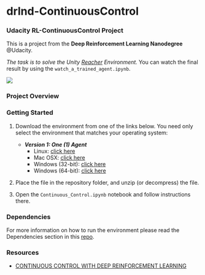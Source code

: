 # drlnd-ContinuousControl

### Udacity RL-ContinuousControl Project

This is a project from the **Deep Reinforcement Learning Nanodegree** @Udacity. 

_The task is to solve the Unity [Reacher](https://github.com/Unity-Technologies/ml-agents/blob/master/docs/Learning-Environment-Examples.md#reacher) Environment._
You can watch the final result by using the `watch_a_trained_agent.ipynb`.

![](/pictures/banana.JPG)


### Project Overview

### Getting Started

1. Download the environment from one of the links below.  You need only select the environment that matches your operating system:
    - **_Version 1: One (1) Agent_**
        - Linux: [click here](https://s3-us-west-1.amazonaws.com/udacity-drlnd/P2/Reacher/one_agent/Reacher_Linux.zip)
        - Mac OSX: [click here](https://s3-us-west-1.amazonaws.com/udacity-drlnd/P2/Reacher/one_agent/Reacher.app.zip)
        - Windows (32-bit): [click here](https://s3-us-west-1.amazonaws.com/udacity-drlnd/P2/Reacher/one_agent/Reacher_Windows_x86.zip)
        - Windows (64-bit): [click here](https://s3-us-west-1.amazonaws.com/udacity-drlnd/P2/Reacher/one_agent/Reacher_Windows_x86_64.zip)

2. Place the file in the repository folder, and unzip (or decompress) the file. 

3. Open the `Continuous_Control.ipynb` notebook and follow instructions there.


### Dependencies
For more information on how to run the environment please read the Dependencies section in this [repo](https://github.com/udacity/deep-reinforcement-learning#dependencies).

### Resources

- [CONTINUOUS CONTROL WITH DEEP REINFORCEMENT LEARNING](https://arxiv.org/pdf/1509.02971.pdf)
